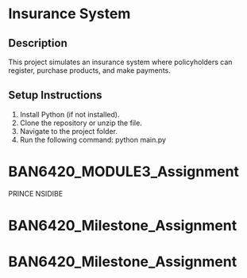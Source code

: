
# Insurance System

## Description
This project simulates an insurance system where policyholders can register, purchase products, and make payments.

## Setup Instructions
1. Install Python (if not installed).
2. Clone the repository or unzip the file.
3. Navigate to the project folder.
4. Run the following command: python main.py




# BAN6420_MODULE3_Assignment
PRINCE NSIDIBE
# BAN6420_Milestone_Assignment
# BAN6420_Milestone_Assignment
